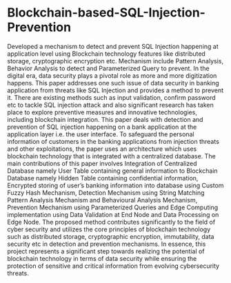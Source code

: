# Blockchain-based-SQL-Injection-Prevention
Developed a mechanism to detect and prevent SQL Injection happening at application level using Blockchain technology features like distributed storage, cryptographic encryption etc. 
Mechanism include Pattern Analysis, Behavior Analysis to detect and Parameterized Query to prevent.
In the digital era, data security plays a pivotal role as more and more digitization happens. This paper addresses one such issue of data security in banking application from threats like SQL Injection and provides a method to prevent it. 
There are existing methods such as input validation, confirm password etc to tackle SQL injection attack and also significant research has taken place to explore preventive measures and innovative technologies, including blockchain integration. 
This paper deals with detection and prevention of SQL injection happening on a bank application at the application layer i.e. the user interface. 
To safeguard the personal information of customers in the banking applications from injection threats and other exploitations, the paper uses an architecture which uses blockchain technology that is integrated with a centralized database. 
The main contributions of this paper involves Integration of Centralized Database namely User Table containing general information to Blockchain Database namely Hidden Table containing confidential information, Encrypted storing of user’s banking information into database using Custom Fuzzy Hash Mechanism, Detection Mechanism using String Matching Pattern Analysis Mechanism and Behavioural Analysis Mechanism, Prevention Mechanism using Parameterized Queries and Edge Computing implementation using Data Validation at End Node and Data Processing on Edge Node. 
The proposed method contributes significantly to the field of cyber security and utilizes the core principles of blockchain technology such as distributed storage, cryptographic encryption, immutability, data security etc in detection and prevention mechanisms. 
In essence, this project represents a significant step towards realizing the potential of blockchain technology in terms of data security while ensuring the protection of sensitive and critical information from evolving cybersecurity threats.
